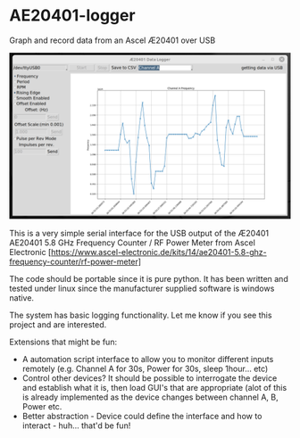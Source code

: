 # AE20401-logger
Graph and record data from an Ascel Æ20401 over USB

![Screenshot of AE20401 Logger](docs/pics/channelA-frequency.png "Screenshot of logging data")

This is a very simple serial interface for the USB output of the Æ20401 AE20401 5.8 GHz Frequency Counter / RF Power Meter from Ascel Electronic [https://www.ascel-electronic.de/kits/14/ae20401-5.8-ghz-frequency-counter/rf-power-meter]

The code should be portable since it is pure python.  It has been written and tested under linux since the manufacturer supplied software is windows native.

The system has basic logging functionality.  Let me know if you see this project and are interested.

Extensions that might be fun:

* A automation script interface to allow you to monitor different inputs remotely (e.g. Channel A for 30s, Power for 30s, sleep 1hour... etc)
* Control other devices?  It should be possible to interrogate the device and establish what it is, then load GUI's that are appropriate (alot of this is already implemented as the device changes between channel A, B, Power etc.
* Better abstraction - Device could define the interface and how to interact - huh... that'd be fun!
